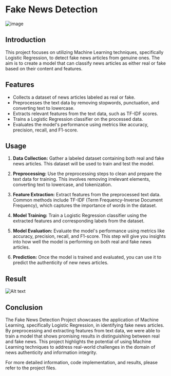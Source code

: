 # Fake News Detection

![image](https://github.com/Sameeruddin8/Fake-News-Detection/assets/102674044/78365077-d62f-47f0-964c-733235c9110f)



## Introduction

This project focuses on utilizing Machine Learning techniques, specifically Logistic Regression, to detect fake news articles from genuine ones. The aim is to create a model that can classify news articles as either real or fake based on their content and features.

## Features

- Collects a dataset of news articles labeled as real or fake.
- Preprocesses the text data by removing stopwords, punctuation, and converting text to lowercase.
- Extracts relevant features from the text data, such as TF-IDF scores.
- Trains a Logistic Regression classifier on the processed data.
- Evaluates the model's performance using metrics like accuracy, precision, recall, and F1-score.

## Usage

1. **Data Collection:** Gather a labeled dataset containing both real and fake news articles. This dataset will be used to train and test the model.

2. **Preprocessing:** Use the preprocessing steps to clean and prepare the text data for training. This involves removing irrelevant elements, converting text to lowercase, and tokenization.

3. **Feature Extraction:** Extract features from the preprocessed text data. Common methods include TF-IDF (Term Frequency-Inverse Document Frequency), which captures the importance of words in the dataset.

4. **Model Training:** Train a Logistic Regression classifier using the extracted features and corresponding labels from the dataset.

5. **Model Evaluation:** Evaluate the model's performance using metrics like accuracy, precision, recall, and F1-score. This step will give you insights into how well the model is performing on both real and fake news articles.

6. **Prediction:** Once the model is trained and evaluated, you can use it to predict the authenticity of new news articles.

## Result

![Alt text](<Fake News Detector Final.gif>)

## Conclusion

The Fake News Detection Project showcases the application of Machine Learning, specifically Logistic Regression, in identifying fake news articles. By preprocessing and extracting features from text data, we were able to train a model that shows promising results in distinguishing between real and fake news. This project highlights the potential of using Machine Learning techniques to address real-world challenges in the domain of news authenticity and information integrity.

For more detailed information, code implementation, and results, please refer to the project files.
